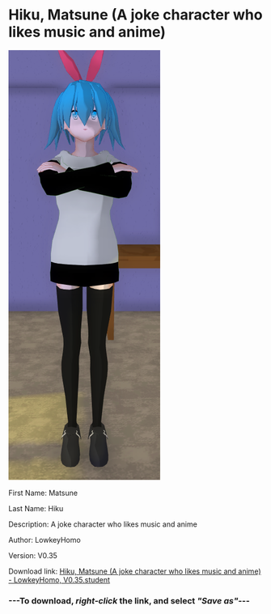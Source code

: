 # Hiku, Matsune (A joke character who likes music and anime)

<img src = "https://raw.githubusercontent.com/Arbiter1223/Daigaku-Gurashi-Custom-Students/master/Students/Files/Hiku%2C%20Matsune%20(A%20joke%20character%20who%20likes%20music%20and%20anime).png">

First Name: Matsune

Last Name: Hiku

Description: A joke character who likes music and anime

Author: LowkeyHomo

Version: V0.35

Download link: <a href="https://raw.githubusercontent.com/Arbiter1223/Daigaku-Gurashi-Custom-Students/master/Students/Files/Hiku%2C%20Matsune%20(A%20joke%20character%20who%20likes%20music%20and%20anime)%20-%20LowkeyHomo%2C%20V0.35.student">Hiku, Matsune (A joke character who likes music and anime) - LowkeyHomo, V0.35.student</a>

### ---**To download, _right-click_ the link, and select _"Save as"_**---
